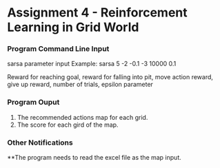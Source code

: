 # Assignment 4 - Reinforcement Learning in Grid World 

### Program Command Line Input 
sarsa parameter input Example: sarsa 5 -2 -0.1 -3 10000 0.1

Reward for reaching goal, reward for falling into pit, move action reward, give up reward, number of trials, epsilon parameter 

### Program Ouput 
1. The recommended actions map for each grid.
2. The score for each gird of the map.

### Other Notifications
**The program needs to read the excel file as the map input.
